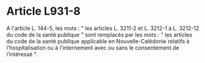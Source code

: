 # Article L931-8

A l'article L. 144-5, les mots : " les articles L. 3211-2 et L. 3212-1 à L. 3212-12 du code de la santé publique " sont remplacés par les mots : " les articles du code de la santé publique applicable en Nouvelle-Calédonie relatifs à l'hospitalisation ou à l'internement avec ou sans le consentement de l'intéressé ".
